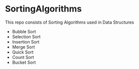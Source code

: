 # SortingAlgorithms

This repo consists of Sorting Algorithms used in Data Structures
  - Bubble Sort
  - Selection Sort
  - Insertion Sort
  - Merge Sort
  - Quick Sort
  - Count Sort
  - Bucket Sort
